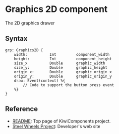 # Graphics 2D component
The 2D graphics drawer

## Syntax
````
grp: Graphics2D {
    width:          Int         component_width
    height:         Int         component_height
    size_x          Double      graphic_width
    size_y:         Double      graphic_height
    origin_x:       Double      graphic_origin_x
    origin_y:       Double      graphic_origin_y
    draw: Event(context) %{
        // Code to support the button press event
    %}
}
````

## Reference
* [README](https://github.com/steelwheels/KiwiCompnents): Top page of KiwiComponents project.
* [Steel Wheels Project](https://steelwheels.github.io): Developer's web site


